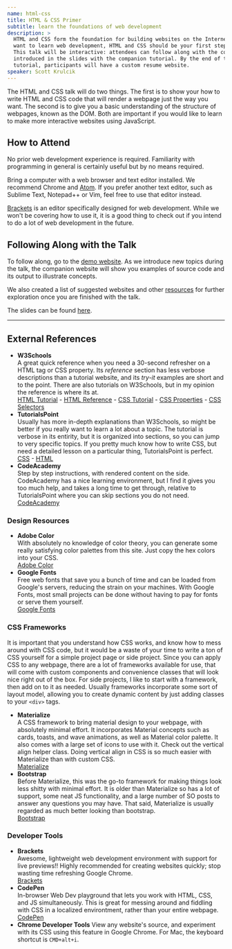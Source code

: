 ```yaml
---
name: html-css
title: HTML & CSS Primer
subtitle: learn the foundations of web development
description: >
  HTML and CSS form the foundation for building websites on the Internet. If you
  want to learn web development, HTML and CSS should be your first stepping stone.
  This talk will be interactive: attendees can follow along with the concepts
  introduced in the slides with the companion tutorial. By the end of the
  tutorial, participants will have a custom resume website.
speaker: Scott Krulcik
---
```


The HTML and CSS talk will do two things. The first is to show your how to write
HTML and CSS code that will render a webpage just the way you want. The second
is to give you a basic understanding of the structure of webpages, known as the
DOM. Both are important if you would like to learn to make more interactive
websites using JavaScript.

## How to Attend

No prior web development experience is required. Familiarity with programming in
general is certainly useful but by no means required.

Bring a computer with a web browser and text editor installed. We recommend
Chrome and [Atom](https://atom.io/). If you prefer another text editor, such as
Sublime Text, Notepad++ or Vim, feel free to use that editor instead.

[Brackets](http://brackets.io) is an editor specifically designed for web
development. While we won't be covering how to use it, it is a good thing to
check out if you intend to do a lot of web development in the future.

## Following Along with the Talk

To follow along, go to the
[demo website](https://skrulcik.github.io/WDW_HTMLCSS/). As we introduce new
topics during the talk, the companion website will show you examples of source
code and its output to illustrate concepts.

We also created a list of suggested websites and other [resources](resources/) for
further exploration once you are finished with the talk.

The slides can be found [here](https://skrulcik.github.io/WDW_HTMLCSS/HTMLCSS.pdf).

---

##  External References

  - __W3Schools__<br/>
      A great quick reference when you need a 30-second refresher on a HTML tag
      or CSS property. Its *reference* section has less verbose descriptions
      than a tutorial website, and its *try-it* examples are short and to the
      point. There are also tutorials on W3Schools, but in my opinion the
      reference is where its at.<br/>
      [HTML Tutorial](http://www.w3schools.com/html/default.asp) - [HTML
      Reference](http://www.w3schools.com/tags/default.asp) - [CSS
      Tutorial](http://www.w3schools.com/css/default.asp) - [CSS
      Properties](http://www.w3schools.com/cssref/default.asp) - [CSS
      Selectors](http://www.w3schools.com/cssref/css_selectors.asp)
  - __TutorialsPoint__<br/>
      Usually has more in-depth explanations than W3Schools, so might be better
      if you really want to learn a lot about a topic. The tutorial is verbose
      in its entirity, but it is organized into sections, so you can jump to
      very specific topics. If you pretty much know how to write CSS, but need
      a detailed lesson on a particular thing, TutorialsPoint is perfect.<br/>
      [CSS](http://www.tutorialspoint.com/css/) -
      [HTML](http://www.tutorialspoint.com/html/)
  - __CodeAcademy__<br/>
      Step by step instructions, with rendered content on the side. CodeAcademy
      has a nice learning environment, but I find it gives you too much help,
      and takes a long time to get through, relative to TutorialsPoint where you
      can skip sections you do not need.<br/>
      [CodeAcademy](https://www.codecademy.com/learn/web)

### Design Resources
  - __Adobe Color__<br/>
      With absolutely no knowledge of color theory, you can generate some really
      satisfying color palettes from this site. Just copy the hex colors into
      your CSS.<br/>[Adobe Color](https://color.adobe.com)
  - __Google Fonts__<br/>
      Free web fonts that save you a bunch of time and can be loaded from
      Google's servers, reducing the strain on your machines. With Google Fonts,
      most small projects can be done without having to pay for fonts or serve
      them yourself.<br/>[Google Fonts](https://www.google.com/fonts)

### CSS Frameworks

It is important that you understand how CSS works, and know how to mess around
with CSS code, but it would be a waste of your time to write a ton of CSS
yourself for a simple project page or side project. Since you can apply CSS to
any webpage, there are a lot of frameworks available for use, that will come
with custom components and convenience classes that will look nice right out of
the box. For side projects, I like to start with a framework, then add on to it
as needed. Usually frameworks incorporate some sort of layout model, allowing
you to create dynamic content by just adding classes to your `<div>` tags.

- __Materialize__<br/>
  A CSS framework to bring material design to your webpage, with absolutely
  minimal effort. It incorporates Material concepts such as cards, toasts,
  and wave animations, as well as Material color palette. It also comes with
  a large set of icons to use with it. Check out the vertical align helper
  class. Doing vertical align in CSS is so much easier with Materialize than
  with custom CSS.<br/> [Materialize](https://materializecss.com)
- __Bootstrap__<br/>
  Before Materialize, this was the go-to framework for making things look
  less shitty with minimal effort. It is older than Materialize so has a lot
  of support, some neat JS functionality, and a large number of SO posts to
  answer any questions you may have. That said, Materialize is usually
  regarded as much better looking than bootstrap.<br/>
  [Bootstrap](https://getbootstrap.com)

### Developer Tools

- __Brackets__<br/>
  Awesome, lightweight web development environment with support for live
  previews!! Highly recommended for creating websites quickly; stop wasting
  time refreshing Google Chrome.<br/> [Brackets](https://brackets.io)
- __CodePen__<br/>
  In-browser Web Dev playground that lets you work with HTML, CSS, and JS
  simultaneously. This is great for messing around and fiddling with CSS in
  a localized environtment, rather than your entire webpage.<br/>
  [CodePen](https://codepen.io)
- __Chrome Developer Tools__
  View any website's source, and experiment with its CSS using this feature
  in Google Chrome. For Mac, the keyboard shortcut is `CMD+alt+i`.<br/>


